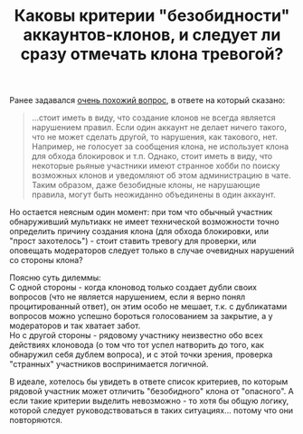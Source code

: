 ﻿---
title: "Каковы критерии &quot;безобидности&quot; аккаунтов-клонов, и следует ли сразу отмечать клона тревогой?"
se.owner.user_id: 288409
se.owner.display_name: "yar85"
se.owner.link: "https://ru.meta.stackoverflow.com/users/288409/yar85"
se.link: "https://ru.meta.stackoverflow.com/questions/11611/%d0%9a%d0%b0%d0%ba%d0%be%d0%b2%d1%8b-%d0%ba%d1%80%d0%b8%d1%82%d0%b5%d1%80%d0%b8%d0%b8-%d0%b1%d0%b5%d0%b7%d0%be%d0%b1%d0%b8%d0%b4%d0%bd%d0%be%d1%81%d1%82%d0%b8-%d0%b0%d0%ba%d0%ba%d0%b0%d1%83%d0%bd%d1%82%d0%be%d0%b2-%d0%ba%d0%bb%d0%be%d0%bd%d0%be%d0%b2-%d0%b8-%d1%81%d0%bb%d0%b5%d0%b4%d1%83%d0%b5%d1%82-%d0%bb%d0%b8-%d1%81%d1%80%d0%b0%d0%b7%d1%83-%d0%be%d1%82%d0%bc%d0%b5%d1%87%d0%b0%d1%82%d1%8c-%d0%ba%d0%bb%d0%be"
se.question_id: 11611
se.post_type: question
---
<p>Ранее задавался <a href="https://ru.meta.stackoverflow.com/q/8459/288409">очень похожий вопрос</a>, в ответе на который сказано:</p>
<blockquote>
<p>...стоит иметь в виду, что создание клонов не всегда является нарушением правил. Если один аккаунт не делает ничего такого, что не может сделать другой, то нарушения, как такового, нет. Например, не голосует за сообщения клона, не использует клона для обхода блокировок и т.п. Однако, стоит иметь в виду, что некоторые рьяные участники имеют странное хобби по поиску возможных клонов и уведомляют об этом администрацию в чате. Таким образом, даже безобидные клоны, не нарушающие правила, могут быть неожиданно объединены в один аккаунт.</p>
</blockquote>
<p>Но остается неясным один момент: при том что обычный участник обнаруживший мультиакк не имеет технической возможности точно определить причину создания клона (для обхода блокировки, или &quot;прост захотелось&quot;) - стоит ставить тревогу для проверки, или оповещать модераторов следует только в случае очевидных нарушений со стороны клона?</p>
<p>Поясню суть дилеммы:<br />
С одной стороны - когда клоновод только создает дубли своих вопросов (что не является нарушением, если я верно понял процитированный ответ), он этим особо не мешает, т.к. с дубликатами вопросов можно успешно бороться голосованием за закрытие, а у модераторов и так хватает забот.<br />
Но с другой стороны - рядовому участнику неизвестно обо всех действиях клоновода (о том что тот успел натворить до того, как обнаружил себя дублем вопроса), и с этой точки зрения, проверка &quot;странных&quot; участников воспринимается логичной.</p>
<p>В идеале, хотелось бы увидеть в ответе список критериев, по которым рядовой участник может отличить &quot;безобидного&quot; клона от &quot;опасного&quot;. А если такие критерии выделить невозможно - то хотя бы общую логику, которой следует руководствоваться в таких ситуациях... потому что они повторяются.</p>
